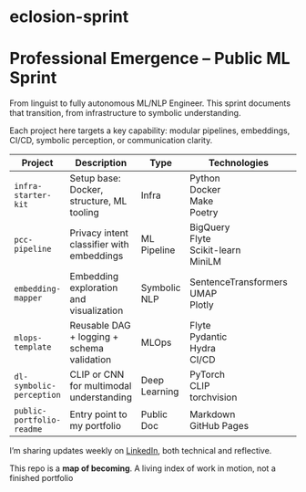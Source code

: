 # eclosion-sprint

# Professional Emergence – Public ML Sprint


From linguist to fully autonomous ML/NLP Engineer. This sprint documents that transition, from infrastructure to symbolic understanding.

Each project here targets a key capability: modular pipelines, embeddings, CI/CD, symbolic perception, or communication clarity.

| Project | Description | Type | Technologies | Repo |
|--------|-------------|------|--------------|------|
| `infra-starter-kit` | Setup base: Docker, structure, ML tooling | Infra | Python<br> Docker<br> Make<br> Poetry | [Repo](https://github.com/naaas94/infra-starter-kit) |
| `pcc-pipeline` | Privacy intent classifier with embeddings | ML Pipeline | BigQuery<br> Flyte<br> Scikit-learn<br> MiniLM | [Repo](https://github.com/naaas94/embedding-mapper) |
| `embedding-mapper` | Embedding exploration and visualization | Symbolic NLP | SentenceTransformers<br> UMAP<br> Plotly | TBD |
| `mlops-template` | Reusable DAG + logging + schema validation | MLOps | Flyte<br> Pydantic<br> Hydra<br> CI/CD | TBD |
| `dl-symbolic-perception` | CLIP or CNN for multimodal understanding | Deep Learning | PyTorch<br> CLIP<br> torchvision | TBD |
| `public-portfolio-readme` | Entry point to my portfolio | Public Doc | Markdown<br> GitHub Pages | TBD |


I’m sharing updates weekly on [LinkedIn](https://linkedin.com/in/alejandro-garay-338257243), both technical and reflective.

This repo is a **map of becoming**.
A living index of work in motion, not a finished portfolio
